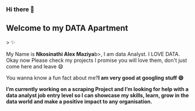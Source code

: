 ### Hi there 👋
<h2><b>Welcome to my DATA Apartment</b></h2>> ✨
<p>My Name is <b>Nkosinathi Alex Maziya</b>b>, I am data Analyst.
I LOVE DATA. Okay now Please check my projects I promise you will love them,
don't just come here and leave 😄</p>

<p>You  wanna know a fun fact about me?<b>I am very good at googling stuff 😄</b</p>

<p> I’m currently working on a scraping Project and I’m looking for help with a data analyst job
 entry level so I can showcase my skills, learn, grow in the data world and make a positive impact to any organisation.</p>

<!--
**NkosinathiAlex/NKOSINATHIALEX** is a ✨ _special_ ✨ repository because its `README.md` (this file) appears on your GitHub profile.

Here are some ideas to get you started:

- 🔭 I’m currently working on ...
- 🌱 I’m currently learning ...
- 👯 I’m looking to collaborate on ...
- 🤔 I’m looking for help with ...
- 💬 Ask me about ...
- 📫 How to reach me: ...
- 😄 Pronouns: ...

-->
